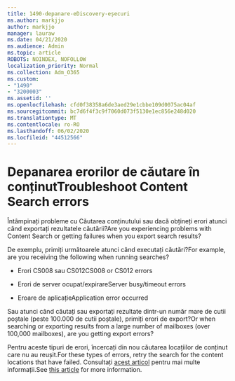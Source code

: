 ```yaml
---
title: 1490-depanare-eDiscovery-eșecuri
ms.author: markjjo
author: markjjo
manager: lauraw
ms.date: 04/21/2020
ms.audience: Admin
ms.topic: article
ROBOTS: NOINDEX, NOFOLLOW
localization_priority: Normal
ms.collection: Adm_O365
ms.custom:
- "1490"
- "3200003"
ms.assetid: ''
ms.openlocfilehash: cfd0f38358a6de3aed29e1cbbe109d0075ac04af
ms.sourcegitcommit: bc7d6f4f3c9f7060d073f5130e1ec856e248d020
ms.translationtype: MT
ms.contentlocale: ro-RO
ms.lasthandoff: 06/02/2020
ms.locfileid: "44512566"
---
```

# <a name="troubleshoot-content-search-errors"></a><span data-ttu-id="186e1-102">Depanarea erorilor de căutare în conținut</span><span class="sxs-lookup"><span data-stu-id="186e1-102">Troubleshoot Content Search errors</span></span>

<span data-ttu-id="186e1-103">Întâmpinați probleme cu Căutarea conținutului sau dacă obțineți erori atunci când exportați rezultatele căutării?</span><span class="sxs-lookup"><span data-stu-id="186e1-103">Are you experiencing problems with Content Search or getting failures when you export search results?</span></span>

<span data-ttu-id="186e1-104">De exemplu, primiți următoarele atunci când executați căutări?</span><span class="sxs-lookup"><span data-stu-id="186e1-104">For example, are you receiving the following when running searches?</span></span>

- <span data-ttu-id="186e1-105">Erori CS008 sau CS012</span><span class="sxs-lookup"><span data-stu-id="186e1-105">CS008 or CS012 errors</span></span>

- <span data-ttu-id="186e1-106">Erori de server ocupat/expirare</span><span class="sxs-lookup"><span data-stu-id="186e1-106">Server busy/timeout errors</span></span>

- <span data-ttu-id="186e1-107">Eroare de aplicație</span><span class="sxs-lookup"><span data-stu-id="186e1-107">Application error occurred</span></span>

<span data-ttu-id="186e1-108">Sau atunci când căutați sau exportați rezultate dintr-un număr mare de cutii poștale (peste 100.000 de cutii poștale), primiți erori de export?</span><span class="sxs-lookup"><span data-stu-id="186e1-108">Or when searching or exporting results from a large number of mailboxes (over 100,000 mailboxes), are you getting export errors?</span></span>

<span data-ttu-id="186e1-109">Pentru aceste tipuri de erori, încercați din nou căutarea locațiilor de conținut care nu au reușit.</span><span class="sxs-lookup"><span data-stu-id="186e1-109">For these types of errors, retry the search for the content locations that have failed.</span></span> <span data-ttu-id="186e1-110">Consultați [acest articol](https://docs.microsoft.com/microsoft-365/compliance/retry-failed-content-search) pentru mai multe informații.</span><span class="sxs-lookup"><span data-stu-id="186e1-110">See  [this article](https://docs.microsoft.com/microsoft-365/compliance/retry-failed-content-search) for more information.</span></span>
